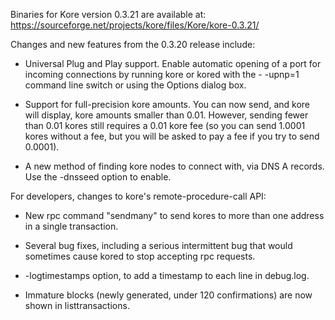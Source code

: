 Binaries for Kore version 0.3.21 are available at:
  https://sourceforge.net/projects/kore/files/Kore/kore-0.3.21/

Changes and new features from the 0.3.20 release include:

* Universal Plug and Play support.  Enable automatic opening of a port for incoming connections by running kore or kored with the - -upnp=1 command line switch or using the Options dialog box.

* Support for full-precision kore amounts.  You can now send, and kore will display, kore amounts smaller than 0.01.  However, sending fewer than 0.01 kores still requires a 0.01 kore fee (so you can send 1.0001 kores without a fee, but you will be asked to pay a fee if you try to send 0.0001).

* A new method of finding kore nodes to connect with, via DNS A records. Use the -dnsseed option to enable.

For developers, changes to kore's remote-procedure-call API:

* New rpc command "sendmany" to send kores to more than one address in a single transaction.

* Several bug fixes, including a serious intermittent bug that would sometimes cause kored to stop accepting rpc requests. 

* -logtimestamps option, to add a timestamp to each line in debug.log.

* Immature blocks (newly generated, under 120 confirmations) are now shown in listtransactions.
